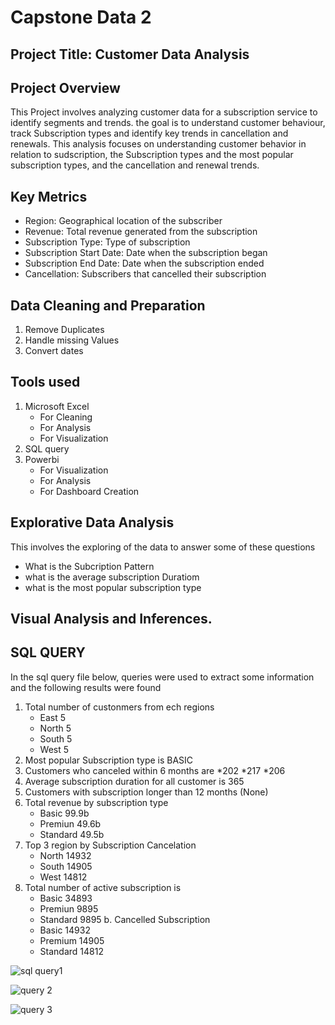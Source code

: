 # Capstone Data 2

## Project Title: Customer Data Analysis


## Project Overview

This Project involves analyzing customer data for a subscription service to identify segments and trends. the goal is to understand customer behaviour, track Subscription types and identify key trends in cancellation and renewals. This analysis focuses on understanding customer behavior in relation to sudscription, the Subscription types and the most popular subscription types, and the cancellation and renewal trends.


## Key Metrics
* Region: Geographical location of the subscriber
* Revenue: Total revenue generated from the subscription
* Subscription Type: Type of subscription 
* Subscription Start Date: Date when the subscription began
* Subscription End Date: Date when the subscription ended
* Cancellation: Subscribers that cancelled their subscription



## Data Cleaning and Preparation
1. Remove Duplicates
2. Handle missing Values
3. Convert dates


## Tools used
1. Microsoft Excel
   * For Cleaning
   * For Analysis
   * For Visualization
2. SQL query
3. Powerbi
   * For Visualization
   * For Analysis
   * For Dashboard Creation
  

## Explorative Data Analysis
This involves the exploring of the data to answer some of these questions
* What is the Subcription Pattern
* what is the average subscription Duratiom
* what is the most popular subscription type



## Visual Analysis and Inferences.




## SQL QUERY
In the sql query file below, queries were used to extract some information and the following results were found
1. Total number of custonmers from ech regions
   * East 5
   * North 5
   * South 5
   * West 5
2. Most popular Subscription type is BASIC
3. Customers who canceled within 6 months are
   *202
   *217
   *206
4. Average subscription duration for all customer is 365
5. Customers with subscription longer than 12 months (None)
6. Total revenue by subscription type
   * Basic 99.9b
   * Premiun 49.6b
   * Standard 49.5b
7. Top 3 region by Subscription Cancelation
   * North 14932
   * South 14905
   * West 14812
8. Total number of active subscription is
   * Basic 34893
   * Premiun 9895
   * Standard 9895
b. Cancelled Subscription
   * Basic 14932
   * Premium 14905
   * Standard 14812
  

![sql query1](https://github.com/user-attachments/assets/98ba903d-f3e4-44af-aa3f-e2a3308f561a)

![query 2](https://github.com/user-attachments/assets/75c98ab0-f448-4b20-847a-f02b2eee5349)

![query 3](https://github.com/user-attachments/assets/915e7e93-dea7-475b-8760-143687e9f7a8)

   
